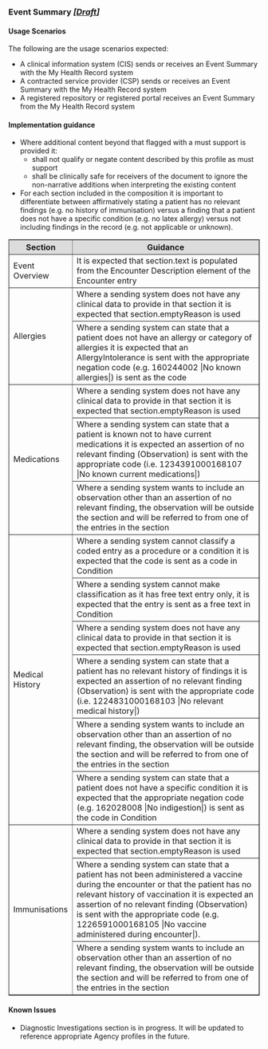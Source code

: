 ### Event Summary *[[Draft](http://hl7.org/fhir/stu3/valueset-publication-status.html)]*


#### Usage Scenarios 

The following are the usage scenarios expected:

* A clinical information system (CIS) sends or receives an Event Summary with the My Health Record system
* A contracted service provider (CSP) sends or receives an Event Summary with the My Health Record system
* A registered repository or registered portal receives an Event Summary from the My Health Record system


####  Implementation guidance 
* Where additional content beyond that flagged with a must support is provided it:
    * shall not qualify or negate content described by this profile as must support
    * shall be clinically safe for receivers of the document to ignore the non-narrative additions when interpreting the existing content
* For each section included in the composition it is important to differentiate between affirmatively stating a patient has no relevant findings (e.g. no history of immunisation) versus a finding that a patient does not have a specific condition (e.g. no latex allergy) versus not including findings in the record (e.g. not applicable or unknown).

<table border="1">
  <tr bgcolor="#DCDCDC">
    <th>Section</th>
    <th>Guidance</th>
    </tr>
 
 <tr>
   <td rowspan="1">Event Overview</td>
    <td>It is expected that section.text is populated from the Encounter Description element of the Encounter entry</td>
  </tr>
 <tr>
   <td rowspan="2">Allergies</td>
    <td>Where a sending system does not have any clinical data to provide in that section it is expected that section.emptyReason is used</td>
  </tr>
 <tr>
    <td>Where a sending system can state that a patient does not have an allergy or category of allergies it is expected that an AllergyIntolerance is sent with the appropriate negation code (e.g. 160244002 &#124;No known allergies&#124;) is sent as the code</td>
  </tr>
  
   <tr>
   <td rowspan="3">Medications</td>
    <td>Where a sending system does not have any clinical data to provide in that section it is expected that section.emptyReason is used</td>
  </tr>
 <tr>
    <td>Where a sending system can state that a patient is known not to have current medications it is expected an assertion of no relevant finding (Observation) is sent with the appropriate code (i.e. 1234391000168107 &#124;No known current medications&#124;)</td>
  </tr>
  <tr>
    <td>Where a sending system wants to include an observation other than an assertion of no relevant finding, the observation will be outside the section and will be referred to from one of the entries in the section</td>
  </tr>
  
 <tr>
   <td rowspan="6">Medical History</td>
    <td>Where a sending system cannot classify a coded entry as a procedure or a condition it is expected that the code is sent as a code in Condition</td>
  </tr>
 <tr>
    <td>Where a sending system cannot make classification as it has free text entry only, it is expected that the entry is sent as a free text in Condition</td>
  </tr>
  <tr>
    <td>Where a sending system does not have any clinical data to provide in that section it is expected that section.emptyReason is used</td>
  </tr>
    <tr>
    <td>Where a sending system can state that a patient has no relevant history of findings it is expected an assertion of no relevant finding (Observation) is sent with the appropriate code (i.e. 1224831000168103 &#124;No relevant medical history&#124;)</td>
  </tr>
  <tr>
   <td>Where a sending system wants to include an observation other than an assertion of no relevant finding, the observation will be outside the section and will be referred to from one of the entries in the section</td>
  </tr>
  <tr>
    <td>Where a sending system can state that a patient does not have a specific condition it is expected that the appropriate negation code (e.g. 162028008 &#124;No indigestion&#124;) is sent as the code in Condition</td>
  </tr>
  
  <tr>
   <td rowspan="3">Immunisations</td>
    <td>Where a sending system does not have any clinical data to provide in that section it is expected that section.emptyReason is used</td>
  </tr>
  <tr>
    <td>Where a sending system can state that a patient has not been administered a vaccine during the encounter or that the patient has no relevant history of vaccination it is expected an assertion of no relevant finding  (Observation) is sent with the appropriate code (e.g. 1226591000168105 |No vaccine administered during encounter|). </td>
  </tr>
    <tr>
    <td>Where a sending system wants to include an observation other than an assertion of no relevant finding, the observation will be outside the section and will be referred to from one of the entries in the section</td>
  </tr>
 
</table>  
  
#### Known Issues

* Diagnostic Investigations section is in progress. It will be updated to reference appropriate Agency profiles in the future.
   
